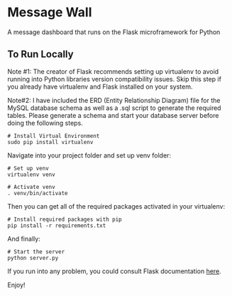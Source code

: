 # Message Wall

A message dashboard that runs on the Flask microframework for Python

## To Run Locally
Note #1: The creator of Flask recommends setting up virtualenv to avoid running into Python libraries version compatibility issues. Skip this step if you already have virtualenv and Flask installed on your system.

Note#2: I have included the ERD (Entity Relationship Diagram) file for the MySQL database schema as well as a .sql script to generate the required tables. Please generate a schema and start your database server before doing the following steps.
```
# Install Virtual Environment
sudo pip install virtualenv
```
Navigate into your project folder and set up venv folder:
```
# Set up venv
virtualenv venv
```
```
# Activate venv
. venv/bin/activate
```
Then you can get all of the required packages activated in your virtualenv:
```
# Install required packages with pip
pip install -r requirements.txt
```
And finally:
```
# Start the server
python server.py
```
If you run into any problem, you could consult Flask documentation [here](http://flask.pocoo.org/docs/0.10/installation/#installation).

Enjoy!

